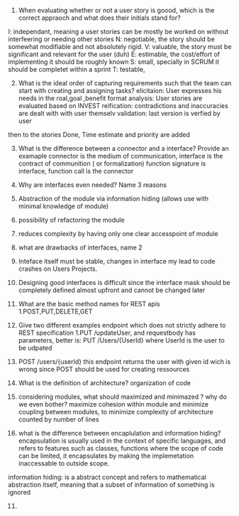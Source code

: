 1. When evaluating whether or not a user story is goood, which is the correct appraoch and what does their initials stand for?

I: independant, meaning a user stories can be mostly be worked on without interfeering or needing other stories
N: negotiable, the story should be somewhat modifiable and not absolutely rigid.
V: valuable, the story must be significant and relevant for the user (duh)
E: estimable, the cost/effort of implementing it should be roughly known
S: small, specially in SCRUM it should be completet within a sprint 
T: testable,


2. What is the ideal order of capturing requirements such that the team can start with creating and assigning tasks?
elicitaion: User expresses his needs in the roal,goal ,benefit format
analysis: User stories are evaluated based on INVEST
reification: contradictions and inaccuracies are dealt with with user themselv
validation: last version is verfied by user

then to the stories Done, Time estimate and priority are added

3. What is the difference between a connector and a interface? Provide an examaple
connector is the medium of communication, interface is the contract of communition ( or formalization)
function signature is interface, function call is the connector

4. Why are interfaces even needed? Name 3 reasons
  1. Abstraction of the module via information hiding (allows use with minimal knowledge of module)
  2. possibility of refactoring the module 
  3. reduces complexity by having only one clear accesspoint of module 

5. what are drawbacks of interfaces, name 2
  1. Inteface itself must be stable, changes in interface my lead to code crashes on Users Projects.
  2. Designing good interfaces is difficult since the interface mask should be completely defined almost upfront and cannot be changed later

6. What are the basic method names for REST apis
  1.POST,PUT,DELETE,GET

7. Give two different examples endpoint which does not strictly adhere to REST specification
  1.PUT /updateUser, and requestbody has parameters, better is:
  PUT /Users/{UserId} where UserId is the user to be udpated 

  2. POST /users/{userId} this endpoint returns the user with given id wich is wrong since POST should be used for creating ressources

8. What is the definition of architecture?
  organization of code

9. considering modules, what should maximized and minimazed ? why do we even bother?
  maximize cohesion within module and minimize coupling between modules, to minimize complexity of architecture counted by number of lines 

10. what is the difference between encaplulation and information hiding?
  encapsulation is usually used in the context of specific languages, and refers to features such as classes, functions where
  the scope of code can be limited, it encapsulates by making the implemetation inaccessable to outside scope.

  information hiding: is a abstract concept and refers to mathematical abstraction itself, meaning that a subset of information of something is 
  ignored

11. 